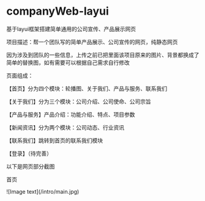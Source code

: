 # companyWeb-layui
基于layui框架搭建简单通用的公司宣传、产品展示网页

<p>项目描述：帮一个团队写的简单产品展示、公司宣传的网页，纯静态网页</p>
<p>因为涉及到团队的一些信息，上传之前已把里面该项目原来的图片、背景都换成了简单的替换图，如有需要可以根据自己需求自行修改</p>

<p>页面组成：</p>
<p>【首页】分为四个模块：轮播图、关于我们、产品与服务、联系我们</p>
<p>【关于我们】分为三个模块：公司介绍、公司使命、公司宗旨</p>
<p>【产品与服务】产品介绍：功能介绍、特点、项目参数</p>
<p>【新闻资讯】分为两个模块：公司动态、行业资讯</p>
<p>【联系我们】跳转到首页的联系我们模块</p>
<p>【登录】（待完善）</p>

以下是网页部分截图
<p>首页</p>
![Image text](/intro/main.jpg)

